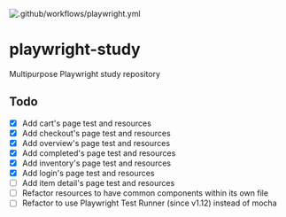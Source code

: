 ![.github/workflows/playwright.yml](https://github.com/ltsuda/playwright-study/workflows/.github/workflows/playwright.yml/badge.svg?branch=main)

# playwright-study
Multipurpose Playwright study repository


## Todo
- [x] Add cart's page test and resources
- [x] Add checkout's page test and resources
- [x] Add overview's page test and resources
- [x] Add completed's page test and resources
- [x] Add inventory's page test and resources
- [x] Add login's page test and resources
- [ ] Add item detail's page test and resources
- [ ] Refactor resources to have common components within its own file
- [ ] Refactor to use Playwright Test Runner (since v1.12) instead of mocha
